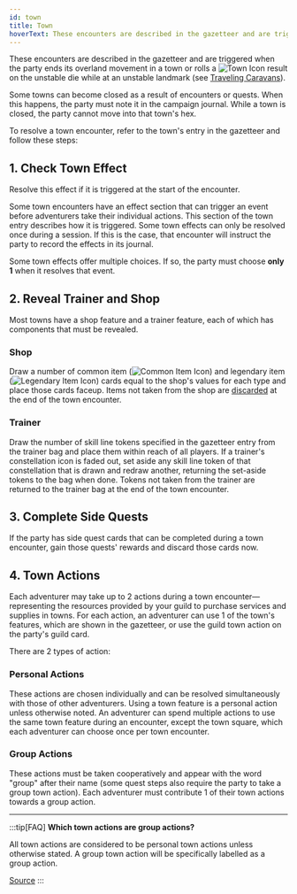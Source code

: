 ```yaml
---
id: town
title: Town
hoverText: These encounters are described in the gazetteer and are triggered when the party ends its overland movement in a town or rolls a <img src="/icons/town.svg" alt="Town Icon" class="icon-svg" /> result on the unstable die while at an unstable landmark (see [Traveling Caravans](/docs/campaign/day/encounter-phase/travelling-caravan)).
---
```


These encounters are described in the gazetteer and are triggered when the party ends its overland movement in a town or rolls a <img src="/icons/town.svg" alt="Town Icon" class="icon-svg" /> result on the unstable die while at an unstable landmark (see [Traveling Caravans](/docs/campaign/day/encounter-phase/travelling-caravan)).

Some towns can become closed as a result of encounters or quests. When this happens, the party must note it in the campaign journal. While a town is closed, the party cannot move into that town's hex.

To resolve a town encounter, refer to the town's entry in the gazetteer and follow these steps:

## 1. Check Town Effect

Resolve this effect if it is triggered at the start of the encounter.

Some town encounters have an effect section that can trigger an event before adventurers take their individual actions. This section of the town entry describes how it is triggered. Some town effects can only be resolved once during a session. If this is the case, that encounter will instruct the party to record the effects in its journal.

Some town effects offer multiple choices. If so, the party must choose **only 1** when it resolves that event.

## 2. Reveal Trainer and Shop

Most towns have a shop feature and a trainer feature, each of which has components that must be revealed.

### Shop

Draw a number of common item (<img src="/icons/common-item.svg" alt="Common Item Icon" class="icon-svg" />) and legendary item (<img src="/icons/legendary-item.svg" alt="Legendary Item Icon" class="icon-svg" />) cards equal to the shop's values for each type and place those cards faceup. Items not taken from the shop are [discarded](/docs/glossary/discard) at the end of the town encounter.

### Trainer

Draw the number of skill line tokens specified in the gazetteer entry from the trainer bag and place them within reach of all players. If a trainer's constellation icon is faded out, set aside any skill line token of that constellation that is drawn and redraw another, returning the set-aside tokens to the bag when done. Tokens not taken from the trainer are returned to the trainer bag at the end of the town encounter.

## 3. Complete Side Quests

If the party has side quest cards that can be completed during a town encounter, gain those quests' rewards and discard those cards now.

## 4. Town Actions

Each adventurer may take up to 2 actions during a town encounter—representing the resources provided by your guild to purchase services and supplies in towns. For each action, an adventurer can use 1 of the town's features, which are shown in the gazetteer, or use the guild town action on the party's guild card.

There are 2 types of action:

### Personal Actions

These actions are chosen individually and can be resolved simultaneously with those of other adventurers. Using a town feature is a personal action unless otherwise noted. An adventurer can spend multiple actions to use the same town feature during an encounter, except the town square, which each adventurer can choose once per town encounter.

### Group Actions

These actions must be taken cooperatively and appear with the word "group" after their name (some quest steps also require the party to take a group town action). Each adventurer must contribute 1 of their town actions towards a group action.

---

:::tip[FAQ]
**Which town actions are group actions?**

All town actions are considered to be personal town actions unless otherwise stated. A group town action will be specifically labelled as a group action.

<a href="https://support.chiptheorygames.com/support/solutions/articles/33000292500" target="_blank">Source</a>
:::
